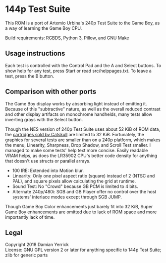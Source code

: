 144p Test Suite
===============
This ROM is a port of Artemio Urbina's 240p Test Suite to the
Game Boy, as a way of learning the Game Boy CPU.

Build requirements: RGBDS, Python 3, Pillow, and GNU Make

Usage instructions
------------------
Each test is controlled with the Control Pad and the A and
Select buttons.  To show help for any test, press Start or
read src/helppages.txt. To leave a test, press the B button.

Comparison with other ports
---------------------------
The Game Boy display works by absorbing light instead of emitting it.
Because of this "subtractive" nature, as well as the overall reduced
contrast and other display artifacts on monochrome handhelds, many
tests allow inverting grays with the Select button.

Though the NES version of 240p Test Suite uses about 52 KiB of ROM
data, the [cartridges sold by Catskull] are limited to 32 KiB.
Fortunately, the graphics for several tests are smaller than on a
240p platform, which makes the menu, Linearity, Sharpness, Drop
Shadow, and Scroll Test smaller.  I managed to make some tests' help
text more concise.  Easily readable VRAM helps, as does the LR35902
CPU's better code density for anything that doesn't use structs or
parallel arrays.

* 100 IRE: Extended into Motion blur.
* Linearity: Only one pixel aspect ratio (square) instead of 2 (NTSC
  and PAL), and square pixels allow calculating the grid at runtime.
* Sound Test: No "Crowd" because GB PCM is limited to 4 bits.
* Alternate 240p/480i: SGB and GB Player offer no control over
  the host systems' interlace modes except through SGB JUMP.

Though Game Boy Color enhancements just barely fit into 32 KiB,
Super Game Boy enhancements are omitted due to lack of ROM space
and more importantly lack of time.

[cartridges sold by Catskull]: https://catskullelectronics.com/32kcart

Legal
-----
Copyright 2018 Damian Yerrick  
License: GNU GPL version 2 or later for anything specific to 144p
Test Suite; zlib for generic parts
